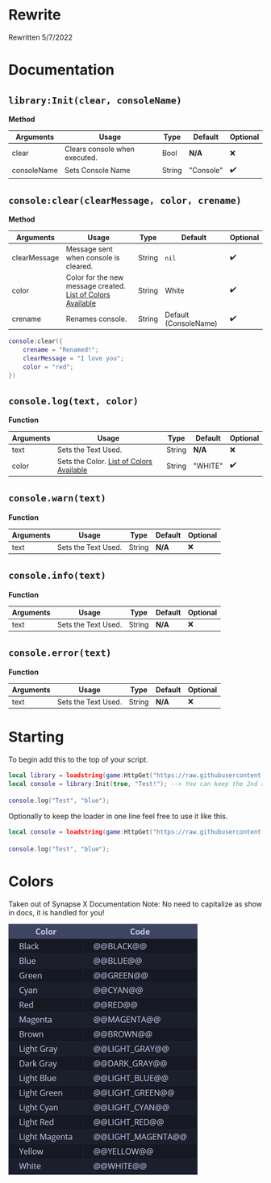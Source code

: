 # Rewrite
Rewritten 5/7/2022
# Documentation
## `library:Init(clear, consoleName)`
**Method**

| Arguments     | Usage                         | Type   | Default   | Optional |
| ------------- | ----------------------------- | ------ | --------- | -------- |
| clear         | Clears console when executed. | Bool   | **N/A**   | ❌      |
| consoleName   | Sets Console Name             | String | "Console" | ✔️      |

## `console:clear(clearMessage, color, crename)`
**Method**

| Arguments    | Usage                                                                                                             | Type   | Default               | Optional | 
| ------------ | ----------------------------------------------------------------------------------------------------------------- | ------ | --------------------- | -------- |
| clearMessage | Message sent when console is cleared.                                                                             | String | `nil`                 | ✔️      |
| color        | Color for the new message created. [List of Colors Available](https://github.com/RobloxArchiver/Console#colors)   | String | White                 | ✔️      |
| crename      | Renames console.                                                                                                  | String | Default (ConsoleName) | ✔️      |

```lua
console:clear({
    crename = "Renamed!";
    clearMessage = "I love you";
    color = "red";
})
```

## `console.log(text, color)`
**Function**

| Arguments | Usage                                                                                           | Type   | Default   | Optional |
| --------- | ----------------------------------------------------------------------------------------------- | ------ | --------- | -------- |
| text      | Sets the Text Used.                                                                             | String | **N/A**   | ❌      |
| color     | Sets the Color. [List of Colors Available](https://github.com/RobloxArchiver/Console#colors)    | String | "WHITE"   | ✔️      |

## `console.warn(text)`
**Function**

| Arguments | Usage               | Type   | Default   | Optional |
| --------- | ------------------- | ------ | --------- | -------- |
| text      | Sets the Text Used. | String | **N/A**   | ❌      |

## `console.info(text)`
**Function**

| Arguments | Usage               | Type   | Default   | Optional |
| --------- | ------------------- | ------ | --------- | -------- |
| text      | Sets the Text Used. | String | **N/A**   | ❌      |

## `console.error(text)`
**Function**

| Arguments | Usage               | Type   | Default   | Optional |
| --------- | ------------------- | ------ | --------- | -------- |
| text      | Sets the Text Used. | String | **N/A**   | ❌      |

# Starting
To begin add this to the top of your script. 
```lua
local library = loadstring(game:HttpGet("https://raw.githubusercontent.com/RobloxArchiver/Console/main/src/main.lua"))();
local console = library:Init(true, "Test!"); --> You can keep the 2nd arg empty, it'll default to "Console."

console.log("Test", "blue");
```

Optionally to keep the loader in one line feel free to use it like this.
```lua
local console = loadstring(game:HttpGet("https://raw.githubusercontent.com/RobloxArchiver/Console/main/src/main.lua"))():Init(true, "Test!");

console.log("Test", "blue");
```

# Colors
Taken out of Synapse X Documentation Note: No need to capitalize as show in docs, it is handled for you! 


![The Colors](image.png)
